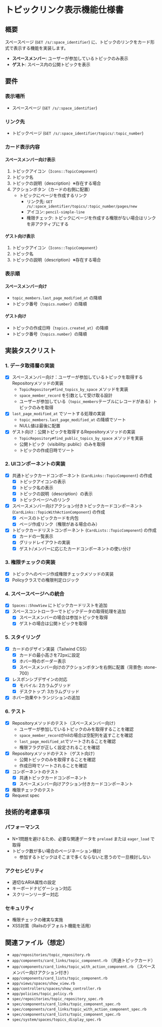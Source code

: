 # トピックリンク表示機能仕様書

## 概要

スペースページ (`GET /s/:space_identifier`) に、トピックのリンクをカード形式で表示する機能を実装します。

- **スペースメンバー**: ユーザーが参加しているトピックのみ表示
- **ゲスト**: スペース内の公開トピックを表示

## 要件

### 表示場所

- スペースページ (`GET /s/:space_identifier`)

### リンク先

- トピックページ (`GET /s/:space_identifier/topics/:topic_number`)

### カード表示内容

#### スペースメンバー向け表示

1. トピックアイコン（`Icons::TopicComponent`）
2. トピック名
3. トピックの説明（description）※存在する場合
4. アクションボタン（カードの右側に配置）
   - トピックにページを作成するリンク
     - リンク先: `GET /s/:space_identifier/topics/:topic_number/pages/new`
     - アイコン: `pencil-simple-line`
     - 権限チェック: トピックにページを作成する権限がない場合はリンクを非アクティブにする

#### ゲスト向け表示

1. トピックアイコン（`Icons::TopicComponent`）
2. トピック名
3. トピックの説明（description）※存在する場合

### 表示順

#### スペースメンバー向け

- `topic_members.last_page_modified_at` の降順
- トピック番号（`topics.number`）の降順

#### ゲスト向け

- トピックの作成日時（`topics.created_at`）の降順
- トピック番号（`topics.number`）の降順

## 実装タスクリスト

### 1. データ取得層の実装

- [x] スペースメンバー向け：ユーザーが参加しているトピックを取得するRepositoryメソッドの実装
  - `TopicRepository#find_topics_by_space` メソッドを実装
  - `space_member_record` を引数として受け取る設計
  - ユーザーが参加している（`topic_members`テーブルにレコードがある）トピックのみを取得
- [x] `last_page_modified_at` でソートする処理の実装
  - `topic_members.last_page_modified_at` の降順でソート
  - NULL値は最後に配置
- [x] ゲスト向け：公開トピックを取得するRepositoryメソッドの実装
  - `TopicRepository#find_public_topics_by_space` メソッドを実装
  - 公開トピック（visibility: public）のみを取得
  - トピックの作成日時でソート

### 2. UIコンポーネントの実装

- [x] 共通トピックカードコンポーネント (`CardLinks::TopicComponent`) の作成
  - [x] トピックアイコンの表示
  - [x] トピック名の表示
  - [x] トピックの説明（description）の表示
  - [x] トピックページへのリンク
- [x] スペースメンバー向けアクション付きトピックカードコンポーネント (`CardLinks::TopicWithActionComponent`) の作成
  - [x] ベースのトピックカードを内包
  - [x] ページ作成リンク（権限がある場合のみ）
- [x] トピックカードリストコンポーネント (`CardLists::TopicComponent`) の作成
  - [x] カードの一覧表示
  - [x] グリッドレイアウトの実装
  - [x] ゲスト/メンバーに応じたカードコンポーネントの使い分け

### 3. 権限チェックの実装

- [x] トピックへのページ作成権限チェックメソッドの実装
- [x] Policyクラスでの権限判定ロジック

### 4. スペースページへの統合

- [x] `Spaces::ShowView` にトピックカードリストを追加
- [x] スペースコントローラーでトピックデータの取得処理を追加
  - [x] スペースメンバーの場合は参加トピックを取得
  - [x] ゲストの場合は公開トピックを取得

### 5. スタイリング

- [x] カードのデザイン実装（Tailwind CSS）
  - [x] カードの最小高さを72pxに設定
  - [x] ホバー時のボーダー表示
  - [x] スペースメンバー向けのアクションボタンを右側に配置（背景色: stone-700）
- [x] レスポンシブデザインの対応
  - [x] モバイル: 2カラムグリッド
  - [x] デスクトップ: 3カラムグリッド
- [x] ホバー効果やトランジションの追加

### 6. テスト

- [x] Repositoryメソッドのテスト（スペースメンバー向け）
  - ユーザーが参加しているトピックのみを取得することを確認
  - `space_member_record`がnilの場合は空配列を返すことを確認
  - `last_page_modified_at`でソートされることを確認
  - 権限フラグが正しく設定されることを確認
- [x] Repositoryメソッドのテスト（ゲスト向け）
  - 公開トピックのみを取得することを確認
  - 作成日時でソートされることを確認
- [x] コンポーネントのテスト
  - [x] 共通トピックカードコンポーネント
  - [x] スペースメンバー向けアクション付きカードコンポーネント
- [x] 権限チェックのテスト
- [x] Request spec

## 技術的考慮事項

### パフォーマンス

- N+1問題を避けるため、必要な関連データを `preload` または `eager_load` で取得
- トピック数が多い場合のページネーション検討
  - 参加するトピックはそこまで多くならないと思うので一旦検討しない

### アクセシビリティ

- 適切なARIA属性の設定
- キーボードナビゲーション対応
- スクリーンリーダー対応

### セキュリティ

- 権限チェックの確実な実施
- XSS対策（Railsのデフォルト機能を活用）

## 関連ファイル（想定）

- `app/repositories/topic_repository.rb`
- `app/components/card_links/topic_component.rb` （共通トピックカード）
- `app/components/card_links/topic_with_action_component.rb` （スペースメンバー向けアクション付き）
- `app/components/card_lists/topic_component.rb`
- `app/views/spaces/show_view.rb`
- `app/controllers/spaces/show_controller.rb`
- `app/policies/topic_policy.rb`
- `spec/repositories/topic_repository_spec.rb`
- `spec/components/card_links/topic_component_spec.rb`
- `spec/components/card_links/topic_with_action_component_spec.rb`
- `spec/components/card_lists/topic_component_spec.rb`
- `spec/system/spaces/topics_display_spec.rb`
